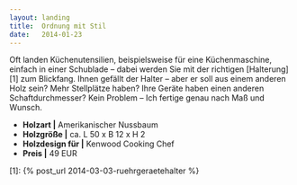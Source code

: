 ```yaml
---
layout: landing
title:  Ordnung mit Stil
date:   2014-01-23
---
```


Oft landen Küchenutensilien, beispielsweise für eine Küchenmaschine, 
einfach in einer Schublade – dabei werden Sie mit der richtigen [Halterung][1]  zum Blickfang. 
Ihnen gefällt der Halter – aber er soll aus einem anderen Holz sein? 
Mehr Stellplätze haben? Ihre Geräte haben einen anderen Schaftdurchmesser? 
Kein Problem – Ich fertige genau nach Maß und Wunsch. 

* **Holzart \|** Amerikanischer Nussbaum
* **Holzgröße \|** ca. L 50 x B 12 x H 2
* **Holzdesign für \|** Kenwood Cooking Chef
* **Preis \|** 49 EUR

 [1]: {% post_url 2014-03-03-ruehrgeraetehalter %}